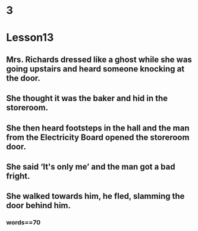 # 3
# Lesson13
## Mrs. Richards dressed like a ghost while she was going upstairs and heard someone knocking at the door.
## She thought it was the baker and hid in the storeroom.
## She then heard footsteps in the hall and the man from the Electricity Board opened the storeroom door.
## She said ‘It's only me’ and the man got a bad fright.
## She walked towards him, he fled, slamming the door behind him.
### words==70